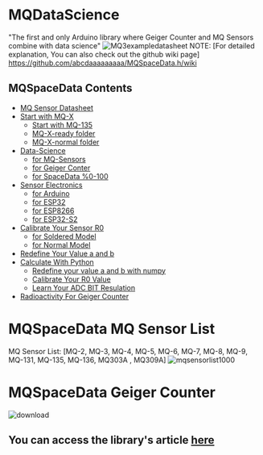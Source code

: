 # MQDataScience
"The first and only Arduino library where Geiger Counter and MQ Sensors combine with data science"
![MQ3exampledatasheet](https://github.com/abcdaaaaaaaaa/MQSpaceData.h/assets/108553778/0e928d85-b51e-42b3-a1a9-3a56f1cc8dfc)
NOTE: [For detailed explanation, You can also check out the github wiki page]
https://github.com/abcdaaaaaaaaa/MQSpaceData.h/wiki
## MQSpaceData Contents
* [MQ Sensor Datasheet](#MQSensorData)
* [Start with MQ-X](#MQ-X)
  * [Start with MQ-135](#MQ-135)
  * [MQ-X-ready folder](#MQ-X-ready)
  * [MQ-X-normal folder](#MQ-X-normal)
* [Data-Science](#data)
  * [for MQ-Sensors](#for-MQ-Sensors)
  * [for Geiger Conter](#for-Geiger-Counter)
  * [for SpaceData %0-100](#for-SpaceData)
* [Sensor Electronics](#Sensor)
  * [for Arduino](#Arduino)
  * [for ESP32](#ESP-32)
  * [for ESP8266](#ESP8266)
  * [for ESP32-S2](#ESP32-S2)
* [Calibrate Your Sensor R0](#Calibrate)
  * [for Soldered Model](#for-soldered)
  * [for Normal Model](#for-normal)
* [Redefine Your Value a and b](#Arduino)
* [Calculate With Python](#Python)
  * [Redefine your value a and b with numpy](#numpy)
  * [Calibrate Your R0 Value](#R0python)
  * [Learn Your ADC BIT Resulation](#ADCBIT)
* [Radioactivity For Geiger Counter](#Radioactivity)
# MQSpaceData MQ Sensor List
MQ Sensor List: [MQ-2, MQ-3, MQ-4, MQ-5, MQ-6, MQ-7, MQ-8, MQ-9, MQ-131, MQ-135, MQ-136, MQ303A , MQ309A]
![mqsensorlist1000](https://github.com/abcdaaaaaaaaa/MQSpaceData.h/assets/108553778/5864202a-d58a-4222-b760-0bacb5bf790a)
# MQSpaceData Geiger Counter
![download](https://github.com/abcdaaaaaaaaa/MQSpaceData.h/assets/108553778/27061f03-3224-4ccd-91d6-92396889c9fd)
## You can access the library's article <a href="https://www.spacepedia.info/MQDataScience">here
